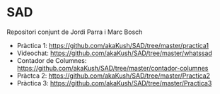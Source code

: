 # SAD
Repositori conjunt de Jordi Parra i Marc Bosch

- Pràctica 1: https://github.com/akaKush/SAD/tree/master/practica1
- Videochat: https://github.com/akaKush/SAD/tree/master/whatssad
- Contador de Columnes: https://github.com/akaKush/SAD/tree/master/contador-columnes
- Pràctca 2: https://github.com/akaKush/SAD/tree/master/Practica2
- Pràctica 3: https://github.com/akaKush/SAD/tree/master/Practica3